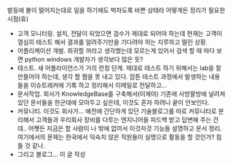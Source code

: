 
발등에 불이 떨어지는대로 일을 하기에도 벅차도록 바쁜 상태라 어떻게든 정리가 필요한 시점(휴)
<ul>
	<li>고객 모니터링. 설치, 전달이 되었으면 검수가 제대로 되어야 하는데 현재는 고객이 열심히 테스트 해서 결과를 알려주기만을 기다려야 하는 지루하고 떨린 상황.</li>
<li>어플리케이션 개발. 희귀할 꺼라고 생각했는데 모르는게 있어서 검색 할 때 마다 보면 python windows 개발자가 생각보다 많은 듯?</li>
<li>테스트. 새 어플라이언스가 거의 런칭 단계. 제대로 테스트 하기 위해서는 lab을 잘 만들어야 하는데, 생각 할 짬을 못 내고 있다. 암튼 테스트 과정에서 발생하는 내용들을 이슈트레커에 기록 하고 정리해서 이메일로 전달하고...</li>
<li>문서작업. 회사가 KnowledgeBase를 구축해서(이제야) 기존에 사방팔방에 널려져 있던 문서들을 한군데에 모아두고 싶은데, 이것도 혼자 하려니 끝이 안보인다.</li>
<li>커뮤니티. 이것도 회사가... 예전에 간단하게 있던 기술블로그를 따로 커뮤니티로 분리해서 고객들과 우리회사 장비를 다루는 엔지니어들 피드백 받고 답변해 주는 건데.. 어쨋든 지금은 할 사람이 나 밖에 없어서 이것저것 기능들 설명하고 문서 정리. 여기에서의 문제는 한국에서 익숙치 않은 직원들이 실명으로 활동을 할 것인가? 힘들 것 같나.</li>
<li>그리고 블로그... 이 글 작성</li>
</ul>